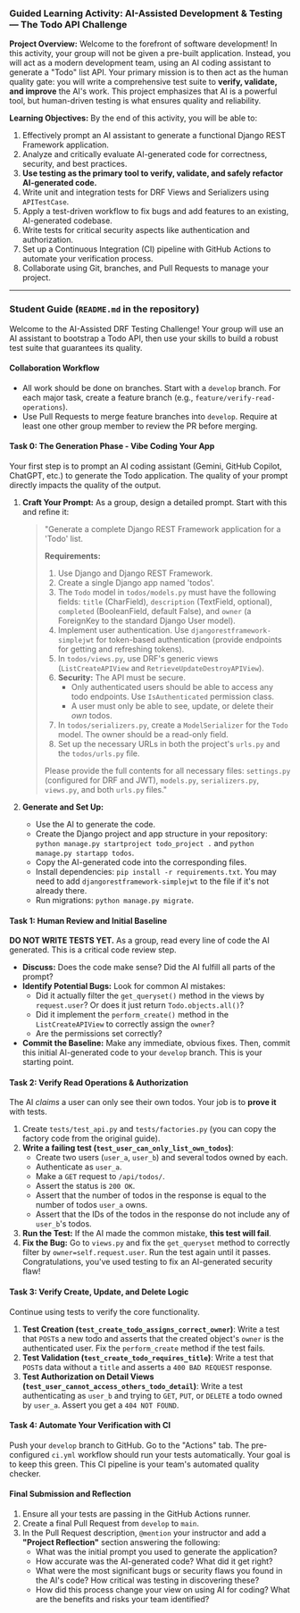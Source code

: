 
### **Guided Learning Activity: AI-Assisted Development & Testing — The Todo API Challenge**

**Project Overview:**
Welcome to the forefront of software development! In this activity, your group will not be given a pre-built application. Instead, you will act as a modern development team, using an AI coding assistant to generate a "Todo" list API. Your primary mission is to then act as the human quality gate: you will write a comprehensive test suite to **verify, validate, and improve** the AI's work. This project emphasizes that AI is a powerful tool, but human-driven testing is what ensures quality and reliability.

**Learning Objectives:**
By the end of this activity, you will be able to:
1.  Effectively prompt an AI assistant to generate a functional Django REST Framework application.
2.  Analyze and critically evaluate AI-generated code for correctness, security, and best practices.
3.  **Use testing as the primary tool to verify, validate, and safely refactor AI-generated code.**
4.  Write unit and integration tests for DRF Views and Serializers using `APITestCase`.
5.  Apply a test-driven workflow to fix bugs and add features to an existing, AI-generated codebase.
6.  Write tests for critical security aspects like authentication and authorization.
7.  Set up a Continuous Integration (CI) pipeline with GitHub Actions to automate your verification process.
8.  Collaborate using Git, branches, and Pull Requests to manage your project.

---

### **Student Guide (`README.md` in the repository)**

Welcome to the AI-Assisted DRF Testing Challenge! Your group will use an AI assistant to bootstrap a Todo API, then use your skills to build a robust test suite that guarantees its quality.

#### **Collaboration Workflow**

* All work should be done on branches. Start with a `develop` branch. For each major task, create a feature branch (e.g., `feature/verify-read-operations`).
* Use Pull Requests to merge feature branches into `develop`. Require at least one other group member to review the PR before merging.

#### **Task 0: The Generation Phase - Vibe Coding Your App**

Your first step is to prompt an AI coding assistant (Gemini, GitHub Copilot, ChatGPT, etc.) to generate the Todo application. The quality of your prompt directly impacts the quality of the output.

1.  **Craft Your Prompt:** As a group, design a detailed prompt. Start with this and refine it:

    > "Generate a complete Django REST Framework application for a 'Todo' list.
    >
    > **Requirements:**
    > 1.  Use Django and Django REST Framework.
    > 2.  Create a single Django app named 'todos'.
    > 3.  The `Todo` model in `todos/models.py` must have the following fields: `title` (CharField), `description` (TextField, optional), `completed` (BooleanField, default False), and `owner` (a ForeignKey to the standard Django User model).
    > 4.  Implement user authentication. Use `djangorestframework-simplejwt` for token-based authentication (provide endpoints for getting and refreshing tokens).
    > 5.  In `todos/views.py`, use DRF's generic views (`ListCreateAPIView` and `RetrieveUpdateDestroyAPIView`).
    > 6.  **Security:** The API must be secure.
    >     - Only authenticated users should be able to access any todo endpoints. Use `IsAuthenticated` permission class.
    >     - A user must only be able to see, update, or delete their *own* todos.
    > 7.  In `todos/serializers.py`, create a `ModelSerializer` for the `Todo` model. The owner should be a read-only field.
    > 8.  Set up the necessary URLs in both the project's `urls.py` and the `todos/urls.py` file.
    >
    > Please provide the full contents for all necessary files: `settings.py` (configured for DRF and JWT), `models.py`, `serializers.py`, `views.py`, and both `urls.py` files."

2.  **Generate and Set Up:**
    * Use the AI to generate the code.
    * Create the Django project and app structure in your repository: `python manage.py startproject todo_project .` and `python manage.py startapp todos`.
    * Copy the AI-generated code into the corresponding files.
    * Install dependencies: `pip install -r requirements.txt`. You may need to add `djangorestframework-simplejwt` to the file if it's not already there.
    * Run migrations: `python manage.py migrate`.

#### **Task 1: Human Review and Initial Baseline**

**DO NOT WRITE TESTS YET.** As a group, read every line of code the AI generated. This is a critical code review step.

* **Discuss:** Does the code make sense? Did the AI fulfill all parts of the prompt?
* **Identify Potential Bugs:** Look for common AI mistakes:
    * Did it actually filter the `get_queryset()` method in the views by `request.user`? Or does it just return `Todo.objects.all()`?
    * Did it implement the `perform_create()` method in the `ListCreateAPIView` to correctly assign the `owner`?
    * Are the permissions set correctly?
* **Commit the Baseline:** Make any immediate, obvious fixes. Then, commit this initial AI-generated code to your `develop` branch. This is your starting point.

#### **Task 2: Verify Read Operations & Authorization**

The AI *claims* a user can only see their own todos. Your job is to **prove it** with tests.

1.  Create `tests/test_api.py` and `tests/factories.py` (you can copy the factory code from the original guide).
2.  **Write a failing test (`test_user_can_only_list_own_todos`)**:
    * Create two users (`user_a`, `user_b`) and several todos owned by each.
    * Authenticate as `user_a`.
    * Make a `GET` request to `/api/todos/`.
    * Assert the status is `200 OK`.
    * Assert that the number of todos in the response is equal to the number of todos `user_a` owns.
    * Assert that the IDs of the todos in the response do not include any of `user_b`'s todos.
3.  **Run the Test:** If the AI made the common mistake, **this test will fail**.
4.  **Fix the Bug:** Go to `views.py` and fix the `get_queryset` method to correctly filter by `owner=self.request.user`. Run the test again until it passes. Congratulations, you've used testing to fix an AI-generated security flaw!

#### **Task 3: Verify Create, Update, and Delete Logic**

Continue using tests to verify the core functionality.

1.  **Test Creation (`test_create_todo_assigns_correct_owner`)**: Write a test that `POST`s a new todo and asserts that the created object's `owner` is the authenticated user. Fix the `perform_create` method if the test fails.
2.  **Test Validation (`test_create_todo_requires_title`)**: Write a test that `POST`s data without a `title` and asserts a `400 BAD REQUEST` response.
3.  **Test Authorization on Detail Views (`test_user_cannot_access_others_todo_detail`)**: Write a test authenticating as `user_b` and trying to `GET`, `PUT`, or `DELETE` a todo owned by `user_a`. Assert you get a `404 NOT FOUND`.

#### **Task 4: Automate Your Verification with CI**

Push your `develop` branch to GitHub. Go to the "Actions" tab. The pre-configured `ci.yml` workflow should run your tests automatically. Your goal is to keep this green. This CI pipeline is your team's automated quality checker.

#### **Final Submission and Reflection**

1.  Ensure all your tests are passing in the GitHub Actions runner.
2.  Create a final Pull Request from `develop` to `main`.
3.  In the Pull Request description, `@mention` your instructor and add a **"Project Reflection"** section answering the following:
    * What was the initial prompt you used to generate the application?
    * How accurate was the AI-generated code? What did it get right?
    * What were the most significant bugs or security flaws you found in the AI's code? How critical was testing in discovering these?
    * How did this process change your view on using AI for coding? What are the benefits and risks your team identified?
